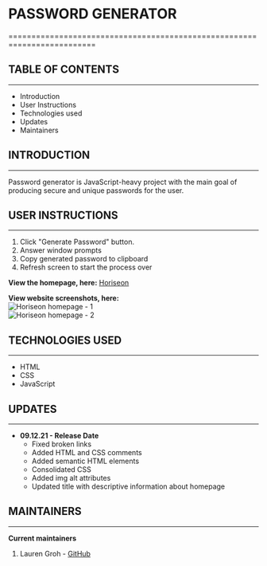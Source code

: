 # PASSWORD GENERATOR
=========================================================================

## TABLE OF CONTENTS
--------------------

* Introduction
* User Instructions
* Technologies used
* Updates
* Maintainers


## INTRODUCTION
---------------

Password generator is JavaScript-heavy project with the main goal of producing secure and unique passwords for the user.

## USER INSTRUCTIONS
--------------------

1. Click "Generate Password" button.
2. Answer window prompts
3. Copy generated password to clipboard
4. Refresh screen to start the process over

**View the homepage, here:** [Horiseon](https://grohtech.github.io/horiseon/ "Horiseon Homepage")

**View website screenshots, here:**  
![Horiseon homepage - 1](./assets/images/horiseon-screenshot-1.png "Horiseon homepage - 1")  
![Horiseon homepage - 2](./assets/images/horiseon-screenshot-2.png "Horiseon homepage -1") 

## TECHNOLOGIES USED
--------------------

* HTML
* CSS
* JavaScript


## UPDATES
----------

* **09.12.21 - Release Date**
    * Fixed broken links
    * Added HTML and CSS comments 
    * Added semantic HTML elements
    * Consolidated CSS
    * Added img alt attributes
    * Updated title with descriptive information about homepage


## MAINTAINERS
--------------

**Current maintainers**
1. Lauren Groh - [GitHub](https://github.com/GrohTech "GitHub Profile")